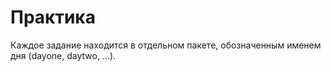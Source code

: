 # Практика
Каждое задание находится в отдельном пакете, обозначенным именем дня (dayone, daytwo, ...).
